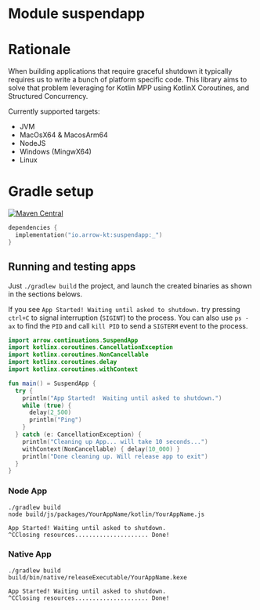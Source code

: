 # Module suspendapp

# Rationale

When building applications that require graceful shutdown it typically requires us to write a bunch of platform specific code.
This library aims to solve that problem leveraging for Kotlin MPP using KotlinX Coroutines, and Structured Concurrency.

Currently supported targets:
 - JVM
 - MacOsX64 & MacosArm64
 - NodeJS
 - Windows (MingwX64)
 - Linux

# Gradle setup

[![Maven Central](https://img.shields.io/maven-central/v/io.arrow-kt/suspendapp?color=4caf50&label=latest%20release)](https://maven-badges.herokuapp.com/maven-central/io.arrow-kt/suspendapp)

```kotlin
dependencies {
  implementation("io.arrow-kt:suspendapp:_")
}
```

## Running and testing apps

Just `./gradlew build` the project, and launch the created binaries as shown in the sections belows.

If you see `App Started! Waiting until asked to shutdown.` try pressing `ctrl+C` to signal interruption (`SIGINT`) to the process.
You can also use `ps -ax` to find the `PID` and call `kill PID` to send a `SIGTERM` event to the process.

```kotlin
import arrow.continuations.SuspendApp
import kotlinx.coroutines.CancellationException
import kotlinx.coroutines.NonCancellable
import kotlinx.coroutines.delay
import kotlinx.coroutines.withContext

fun main() = SuspendApp {
  try {
    println("App Started!  Waiting until asked to shutdown.")
    while (true) {
      delay(2_500)
      println("Ping")
    }
  } catch (e: CancellationException) {
    println("Cleaning up App... will take 10 seconds...")
    withContext(NonCancellable) { delay(10_000) }
    println("Done cleaning up. Will release app to exit")
  }
}
```

### Node App

```text
./gradlew build
node build/js/packages/YourAppName/kotlin/YourAppName.js

App Started! Waiting until asked to shutdown.
^CClosing resources..................... Done!
```

### Native App

```text
./gradlew build
build/bin/native/releaseExecutable/YourAppName.kexe

App Started! Waiting until asked to shutdown.
^CClosing resources..................... Done!
```
